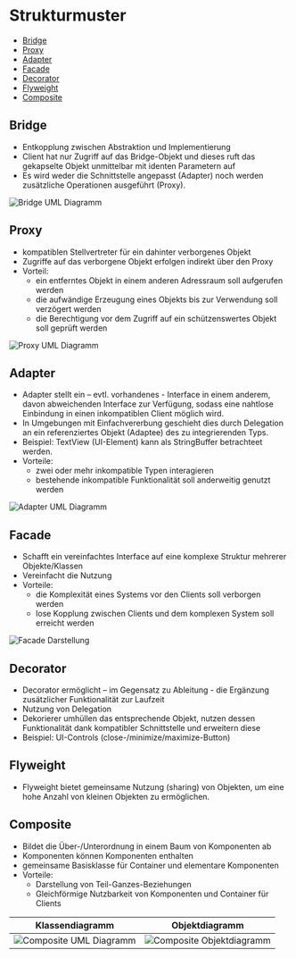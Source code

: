 # Strukturmuster

- [Bridge](#bridge)
- [Proxy](#proxy)
- [Adapter](#adapter)
- [Facade](#facade)
- [Decorator](#decorator)
- [Flyweight](#flyweight)
- [Composite](#composite)

## Bridge

- Entkopplung zwischen Abstraktion und Implementierung
- Client hat nur Zugriff auf das Bridge-Objekt und dieses ruft das gekapselte Objekt unmittelbar mit identen Parametern auf
- Es wird weder die Schnittstelle angepasst (Adapter) noch werden zusätzliche Operationen ausgeführt (Proxy).

![Bridge UML Diagramm](https://upload.wikimedia.org/wikipedia/commons/thumb/7/7d/Bridge-pattern.svg/1920px-Bridge-pattern.svg.png)

## Proxy

- kompatiblen Stellvertreter für ein dahinter verborgenes Objekt
- Zugriffe auf das verborgene Objekt erfolgen indirekt über den Proxy
- Vorteil:
	- ein entferntes Objekt in einem anderen Adressraum soll aufgerufen werden 
	- die aufwändige Erzeugung eines Objekts bis zur Verwendung soll verzögert werden
	- die Berechtigung vor dem Zugriff auf ein schützenswertes Objekt soll geprüft werden 

![Proxy UML Diagramm](https://de-academic.com/pictures/dewiki/112/proxy_flexibel.png)

## Adapter

- Adapter stellt ein – evtl. vorhandenes - Interface in einem anderem, davon abweichenden Interface zur Verfügung, sodass eine nahtlose Einbindung in einen inkompatiblen Client möglich wird.
- In Umgebungen mit Einfachvererbung geschieht dies durch Delegation an ein referenziertes Objekt (Adaptee) des zu integrierenden Typs. 
- Beispiel: TextView (UI-Element) kann als StringBuffer betrachteet werden.
- Vorteile:
	- zwei oder mehr inkompatible Typen interagieren 
	- bestehende inkompatible Funktionalität soll anderweitig genutzt werden 

![Adapter UML Diagramm](https://upload.wikimedia.org/wikipedia/commons/thumb/2/29/Objektadapter.svg/1920px-Objektadapter.svg.png)

## Facade

- Schafft ein vereinfachtes Interface auf eine komplexe Struktur mehrerer Objekte/Klassen
- Vereinfacht die Nutzung
- Vorteile:
	- die Komplexität eines Systems vor den Clients soll verborgen werden
	- lose Kopplung zwischen Clients und dem komplexen System soll erreicht werden

![Facade Darstellung](https://www.philipphauer.de/study/se/design-pattern/facade/variation.svg)

## Decorator

- Decorator ermöglicht – im Gegensatz zu Ableitung - die Ergänzung zusätzlicher Funktionalität zur Laufzeit 
- Nutzung von Delegation
- Dekorierer umhüllen das entsprechende Objekt, nutzen dessen Funktionalität dank kompatibler Schnittstelle und erweitern diese
- Beispiel: UI-Controls (close-/minimize/maximize-Button)

## Flyweight

- Flyweight bietet gemeinsame Nutzung (sharing) von Objekten, um eine hohe Anzahl von kleinen Objekten zu ermöglichen.

## Composite

- Bildet die Über-/Unterordnung in einem Baum von Komponenten ab
- Komponenten können Komponenten enthalten
- gemeinsame Basisklasse für Container und elementare Komponenten
- Vorteile:
	- Darstellung von Teil-Ganzes-Beziehungen
	- Gleichförmige Nutzbarkeit von Komponenten und Container für Clients

| Klassendiagramm  |  Objektdiagramm |
|---|---|
| ![Composite UML Diagramm](https://upload.wikimedia.org/wikipedia/commons/thumb/a/aa/Kompositum_Klassen.svg/1280px-Kompositum_Klassen.svg.png)  |  ![Composite Objektdiagramm](https://upload.wikimedia.org/wikipedia/commons/thumb/7/71/Kompositum_Objekte.svg/1024px-Kompositum_Objekte.svg.png) |
